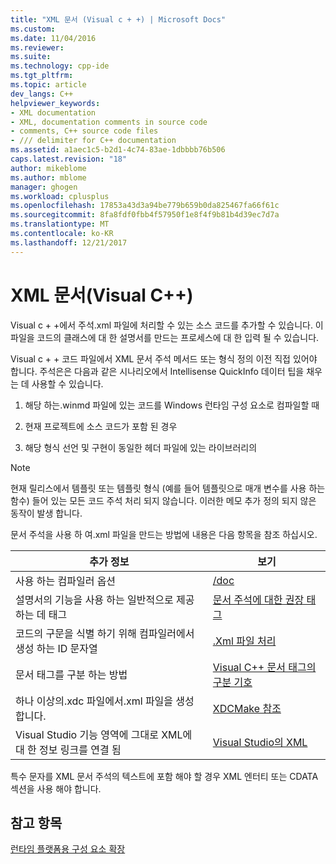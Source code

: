 ```yaml
---
title: "XML 문서 (Visual c + +) | Microsoft Docs"
ms.custom: 
ms.date: 11/04/2016
ms.reviewer: 
ms.suite: 
ms.technology: cpp-ide
ms.tgt_pltfrm: 
ms.topic: article
dev_langs: C++
helpviewer_keywords:
- XML documentation
- XML, documentation comments in source code
- comments, C++ source code files
- /// delimiter for C++ documentation
ms.assetid: a1aec1c5-b2d1-4c74-83ae-1dbbbb76b506
caps.latest.revision: "18"
author: mikeblome
ms.author: mblome
manager: ghogen
ms.workload: cplusplus
ms.openlocfilehash: 17853a43d3a94be779b659b0da825467fa66f61c
ms.sourcegitcommit: 8fa8fdf0fbb4f57950f1e8f4f9b81b4d39ec7d7a
ms.translationtype: MT
ms.contentlocale: ko-KR
ms.lasthandoff: 12/21/2017
---
```

# <a name="xml-documentation-visual-c"></a>XML 문서(Visual C++)
Visual c + +에서 주석.xml 파일에 처리할 수 있는 소스 코드를 추가할 수 있습니다. 이 파일을 코드의 클래스에 대 한 설명서를 만드는 프로세스에 대 한 입력 될 수 있습니다.  
  
 Visual c + + 코드 파일에서 XML 문서 주석 메서드 또는 형식 정의 이전 직접 있어야 합니다. 주석은은 다음과 같은 시나리오에서 Intellisense QuickInfo 데이터 팁을 채우는 데 사용할 수 있습니다.  
  
1.  해당 하는.winmd 파일에 있는 코드를 Windows 런타임 구성 요소로 컴파일할 때  
  
2.  현재 프로젝트에 소스 코드가 포함 된 경우  
  
3.  해당 형식 선언 및 구현이 동일한 헤더 파일에 있는 라이브러리의  
  
> [!NOTE]
>  현재 릴리스에서 템플릿 또는 템플릿 형식 (예를 들어 템플릿으로 매개 변수를 사용 하는 함수) 들어 있는 모든 코드 주석 처리 되지 않습니다. 이러한 메모 추가 정의 되지 않은 동작이 발생 합니다.  
  
 문서 주석을 사용 하 여.xml 파일을 만드는 방법에 내용은 다음 항목을 참조 하십시오.  
  
|추가 정보|보기|  
|---------------------------|---------|  
|사용 하는 컴파일러 옵션|[/doc](../build/reference/doc-process-documentation-comments-c-cpp.md)|  
|설명서의 기능을 사용 하는 일반적으로 제공 하는 데 태그|[문서 주석에 대한 권장 태그](../ide/recommended-tags-for-documentation-comments-visual-cpp.md)|  
|코드의 구문을 식별 하기 위해 컴파일러에서 생성 하는 ID 문자열|[.Xml 파일 처리](../ide/dot-xml-file-processing.md)|  
|문서 태그를 구분 하는 방법|[Visual C++ 문서 태그의 구분 기호](../ide/delimiters-for-visual-cpp-documentation-tags.md)|  
|하나 이상의.xdc 파일에서.xml 파일을 생성 합니다.|[XDCMake 참조](../ide/xdcmake-reference.md)|  
|Visual Studio 기능 영역에 그대로 XML에 대 한 정보 링크를 연결 됨|[Visual Studio의 XML](/visualstudio/xml-tools/xml-tools-in-visual-studio)|  
  
 특수 문자를 XML 문서 주석의 텍스트에 포함 해야 할 경우 XML 엔터티 또는 CDATA 섹션을 사용 해야 합니다.  
  
## <a name="see-also"></a>참고 항목  
 [런타임 플랫폼용 구성 요소 확장](../windows/component-extensions-for-runtime-platforms.md)
